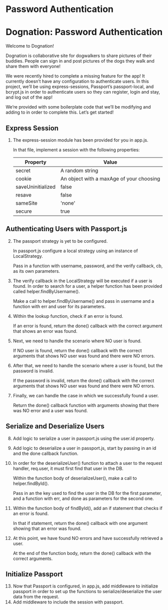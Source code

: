 # Password Authentication

# Dognation: Password Authentication
Welcome to Dognation!

Dognation is collaborative site for dogwalkers to share pictures of their buddies. People can sign in and post pictures of the dogs they walk and share them with everyone!

We were recently hired to complete a missing feature for the app! It currently doesn’t have any configuration to authenticate users. In this project, we’ll be using express-sessions, Passport’s passport-local, and bcrypt.js in order to authenticate users so they can register, login and stay, and log out of the app!

We’re provided with some boilerplate code that we’ll be modifying and adding to in order to complete this. Let’s get started!

## Express Session
1. The express-session module has been provided for you in app.js.

    In that file, implement a session with the following properties:

    | Property | Value |
    | - | - |
    | secret | A random string |
    | cookie | An object with a maxAge of your choosing |
    | saveUninitialized | false |
    | resave | false |
    | sameSite | 'none' |
    | secure | true |

## Authenticating Users with Passport.js
2. The passport strategy is yet to be configured.

    In passport.js configure a local strategy using an instance of LocalStrategy.

    Pass in a function with username, password, and the verify callback, cb, as its own parameters.
3. The verify callback in the LocalStrategy will be executed if a user is found. In order to search for a user, a helper function has been provided called helper.findByUsername().

    Make a call to helper.findByUsername() and pass in username and a function with err and user for its parameters.
4. Within the lookup function, check if an error is found.

    If an error is found, return the done() callback with the correct argument that shows an error was found.
5. Next, we need to handle the scenario where NO user is found.

    If NO user is found, return the done() callback with the correct arguments that shows NO user was found and there were NO errors.
6. After that, we need to handle the scenario where a user is found, but the password is invalid.

    If the password is invalid, return the done() callback with the correct arguments that shows NO user was found and there were NO errors.
7. Finally, we can handle the case in which we successfully found a user.

    Return the done() callback function with arguments showing that there was NO error and a user was found.

## Serialize and Deserialize Users
8. Add logic to serialize a user in passport.js using the user.id property.
9. Add logic to deserialize a user in passport.js, start by passing in an id and the done callback function.
10. In order for the deserializeUser() function to attach a user to the request handler, req.user, it must first find that user in the DB.

    Within the function body of deserializeUser(), make a call to helper.findById().

    Pass in an the key used to find the user in the DB for the first parameter, and a function with err, and done as parameters for the second one.
11. Within the function body of findById(), add an if statement that checks if an error is found.

    In that if statement, return the done() callback with one argument showing that an error was found.
12. At this point, we have found NO errors and have successfully retrieved a user.

    At the end of the function body, return the done() callback with the correct arguments.

## Initialize Passport
13. Now that Passport is configured, in app.js, add middleware to initialize passport in order to set up the functions to serialize/deserialize the user data from the request.
14. Add middleware to include the session with passport.

